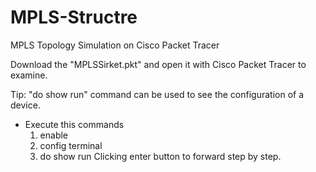 # MPLS-Structre
MPLS Topology Simulation on Cisco Packet Tracer

Download the "MPLSSirket.pkt" and open it with Cisco Packet Tracer to examine.

Tip: "do show run" command can be used to see the configuration of a device.

* Execute this commands
  1) enable
  2) config terminal
  3) do show run
Clicking enter button to forward step by step.
